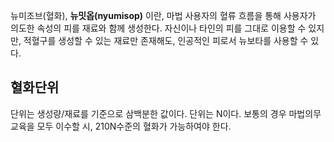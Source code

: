 뉴미조브(혈화), **뉴밋옵(nyumisop)** 이란, 마법 사용자의 혈류 흐름을 통해 사용자가 의도한 속성의 피를 재료와 함께 생성한다. 자신이나 타인의 피를 그대로 이용할 수 있지만, 적혈구를 생성할 수 있는 재료만 존재해도, 인공적인 피로서 뉴보타를 사용할 수 있다.

## 혈화단위
단위는 생성량/재료를 기준으로 삼백분한 값이다. 단위는 N이다.
보통의 경우 마법의무교육을 모두 이수할 시, 210N수준의 혈화가 가능하여야 한다.